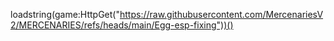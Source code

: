 loadstring(game:HttpGet("https://raw.githubusercontent.com/MercenariesV2/MERCENARIES/refs/heads/main/Egg-esp-fixing"))()
